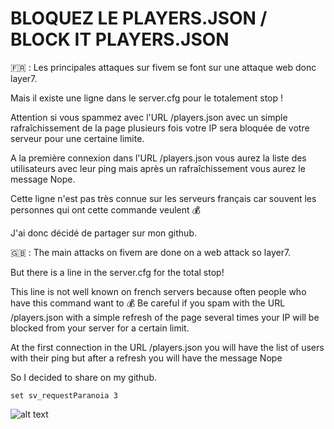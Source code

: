 # BLOQUEZ LE PLAYERS.JSON / BLOCK IT PLAYERS.JSON

🇫🇷 : 
Les principales attaques sur fivem se font sur une attaque web donc layer7.

Mais il existe une ligne dans le server.cfg pour le totalement stop !

Attention si vous spammez avec l'URL /players.json avec un simple rafraîchissement de la page plusieurs fois votre IP sera bloquée de votre serveur pour une certaine limite.

A la première connexion dans l'URL /players.json vous aurez la liste des utilisateurs avec leur ping mais après un rafraîchissement vous aurez le message Nope.

Cette ligne n'est pas très connue sur les serveurs français car souvent les personnes qui ont cette commande veulent 💰 

J'ai donc décidé de partager sur mon github.

🇬🇧 : 
The main attacks on fivem are done on a web attack so layer7.

But there is a line in the server.cfg for the total stop!

This line is not well known on french servers because often people who have this command want to 💰 
Be careful if you spam with the URL /players.json with a simple refresh of the page several times your IP will be blocked from your server for a certain limit.

At the first connection in the URL /players.json you will have the list of users with their ping but after a refresh you will have the message Nope

So I decided to share on my github.

```
set sv_requestParanoia 3
```
 ![alt text](https://i.imgur.com/5yTjY4R.png) 
